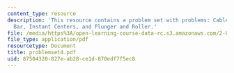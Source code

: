 ```yaml
---
content_type: resource
description: 'This resource contains a problem set with problems: Cable Reel, Sliding
  Bar, Instant Centers, and Plunger and Roller.'
file: /media/https%3A/open-learning-course-data-rc.s3.amazonaws.com/2-003j-dynamics-and-control-i-spring-2007/87504320827eab28ce1d870edf7f5ec8_problemset4.pdf
file_type: application/pdf
resourcetype: Document
title: problemset4.pdf
uid: 87504320-827e-ab28-ce1d-870edf7f5ec8
---
```

